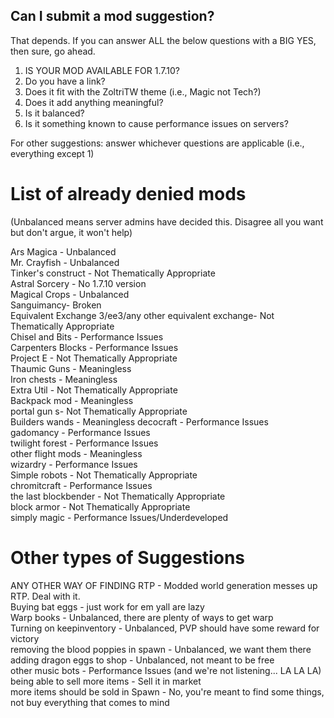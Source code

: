 ## Can I submit a mod suggestion?

That depends. If you can answer ALL the below questions with a BIG YES, then sure, go ahead.

1. IS YOUR MOD AVAILABLE FOR 1.7.10?
2. Do you have a link?
3. Does it fit with the ZoltriTW theme (i.e., Magic not Tech?)
4. Does it add anything meaningful?
5. Is it balanced?
6. Is it something known to cause performance issues on servers?

For other suggestions: answer whichever questions are applicable (i.e., everything except 1)

# List of already denied mods
(Unbalanced means server admins have decided this.  Disagree all you want but don't argue, it won't help)

Ars Magica - Unbalanced  
Mr. Crayfish - Unbalanced  
Tinker's construct - Not Thematically Appropriate  
Astral Sorcery - No 1.7.10 version  
Magical Crops - Unbalanced  
Sanguimancy- Broken  
Equivalent Exchange 3/ee3/any other equivalent exchange- Not Thematically Appropriate  
Chisel and Bits - Performance Issues  
Carpenters Blocks - Performance Issues  
Project E - Not Thematically Appropriate  
Thaumic Guns - Meaningless  
Iron chests - Meaningless   
Extra Util - Not Thematically Appropriate  
Backpack mod - Meaningless  
portal gun s- Not Thematically Appropriate  
Builders wands - Meaningless 
decocraft - Performance Issues  
gadomancy - Performance Issues  
twilight forest - Performance Issues  
other flight mods - Meaningless  
wizardry - Performance Issues  
Simple robots - Not Thematically Appropriate  
chromitcraft - Performance Issues  
the last blockbender - Not Thematically Appropriate  
block armor - Not Thematically Appropriate  
simply magic - Performance Issues/Underdeveloped  

# Other types of Suggestions
ANY OTHER WAY OF FINDING RTP - Modded world generation messes up RTP. Deal with it.  
Buying bat eggs - just work for em yall are lazy  
Warp books - Unbalanced, there are plenty of ways to get warp  
Turning on keepinventory - Unbalanced, PVP should have some reward for victory  
removing the blood poppies in spawn - Unbalanced, we want them there  
adding dragon eggs to shop - Unbalanced, not meant to be free  
other music bots - Performance Issues (and we're not listening... LA LA LA)  
being able to sell more items - Sell it in market  
more items should be sold in Spawn - No, you're meant to find some things, not buy everything that comes to mind
